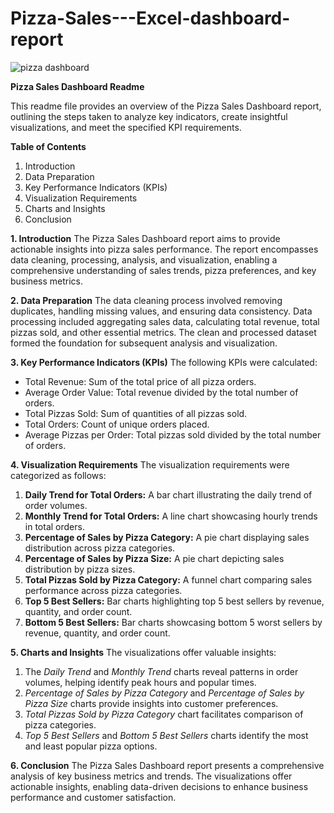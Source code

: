 # Pizza-Sales---Excel-dashboard-report
![pizza dashboard](https://github.com/data-enthusiast-shubhs/pizza-sales---Excel-dashboard-report/assets/115934788/0791b380-bd3f-4b73-b4c2-b66ba77d7c13)

**Pizza Sales Dashboard Readme**

This readme file provides an overview of the Pizza Sales Dashboard report, outlining the steps taken to analyze key indicators, create insightful visualizations, and meet the specified KPI requirements.

**Table of Contents**
1. Introduction
2. Data Preparation
3. Key Performance Indicators (KPIs)
4. Visualization Requirements
5. Charts and Insights
6. Conclusion

 **1. Introduction**
  The Pizza Sales Dashboard report aims to provide actionable insights into pizza sales performance. The report encompasses data cleaning, processing, analysis, and visualization, 
  enabling a comprehensive understanding of sales trends, pizza preferences, and key business metrics.

 **2. Data Preparation**
   The data cleaning process involved removing duplicates, handling missing values, and ensuring data consistency. Data processing included aggregating sales data, calculating total 
   revenue, total pizzas sold, and other essential metrics. The clean and processed dataset formed the foundation for subsequent analysis and visualization.

  **3. Key Performance Indicators (KPIs)**
   The following KPIs were calculated:
   - Total Revenue: Sum of the total price of all pizza orders.
   - Average Order Value: Total revenue divided by the total number of orders.
   - Total Pizzas Sold: Sum of quantities of all pizzas sold.
   - Total Orders: Count of unique orders placed.
   - Average Pizzas per Order: Total pizzas sold divided by the total number of orders.

  **4. Visualization Requirements**
   The visualization requirements were categorized as follows:
   1. **Daily Trend for Total Orders:** A bar chart illustrating the daily trend of order volumes.
   2. **Monthly Trend for Total Orders:** A line chart showcasing hourly trends in total orders.
   3. **Percentage of Sales by Pizza Category:** A pie chart displaying sales distribution across pizza categories.
   4. **Percentage of Sales by Pizza Size:** A pie chart depicting sales distribution by pizza sizes.
   5. **Total Pizzas Sold by Pizza Category:** A funnel chart comparing sales performance across pizza categories.
   6. **Top 5 Best Sellers:** Bar charts highlighting top 5 best sellers by revenue, quantity, and order count.
   7. **Bottom 5 Best Sellers:** Bar charts showcasing bottom 5 worst sellers by revenue, quantity, and order count.

  **5. Charts and Insights**
   The visualizations offer valuable insights:
   1. The *Daily Trend* and *Monthly Trend* charts reveal patterns in order volumes, helping identify peak hours and popular times.
   2. *Percentage of Sales by Pizza Category* and *Percentage of Sales by Pizza Size* charts provide insights into customer preferences.
   3. *Total Pizzas Sold by Pizza Category* chart facilitates comparison of pizza categories.
   4. *Top 5 Best Sellers* and *Bottom 5 Best Sellers* charts identify the most and least popular pizza options.

  **6. Conclusion**
   The Pizza Sales Dashboard report presents a comprehensive analysis of key business metrics and trends. The visualizations offer actionable insights, enabling data-driven decisions to 
   enhance business performance and customer satisfaction.

